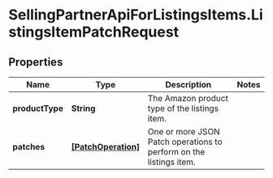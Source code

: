 # SellingPartnerApiForListingsItems.ListingsItemPatchRequest

## Properties

Name | Type | Description | Notes
------------ | ------------- | ------------- | -------------
**productType** | **String** | The Amazon product type of the listings item. | 
**patches** | [**[PatchOperation]**](PatchOperation.md) | One or more JSON Patch operations to perform on the listings item. | 


